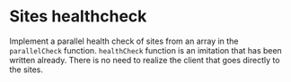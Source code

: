 # Sites healthcheck

Implement a parallel health check of sites from an array in the `parallelCheck` function. `healthCheck` function is an imitation that has been written already. There is no need to realize the client that goes directly to the sites.

